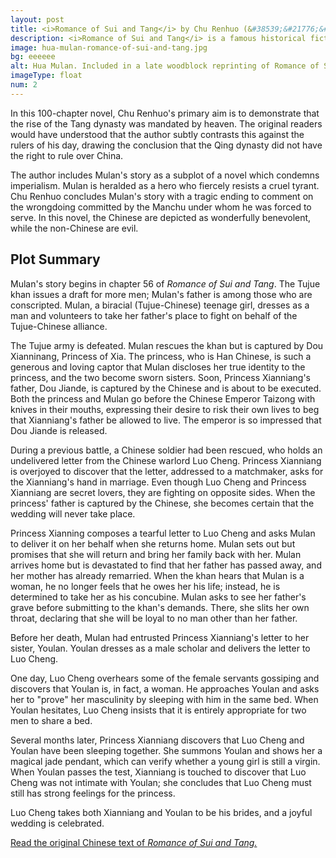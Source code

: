 ```yaml
---
layout: post
title: <i>Romance of Sui and Tang</i> by Chu Renhuo (&#38539;&#21776;&#28436;&#32681;, 1695)
description: <i>Romance of Sui and Tang</i> is a famous historical fiction novel, and is best known for a subplot in which Mulan makes an unlikely friend when she is captured by a benevolent princess.
image: hua-mulan-romance-of-sui-and-tang.jpg
bg: eeeeee
alt: Hua Mulan. Included in a late woodblock reprinting of Romance of Sui and Tang (Public domain).
imageType: float
num: 2
---
```


In this 100-chapter novel, Chu Renhuo's primary aim is to demonstrate that the rise of the Tang dynasty was mandated by heaven. The original readers would have understood that the author subtly contrasts this against the rulers of his day, drawing the conclusion that the Qing dynasty did not have the right to rule over China.

The author includes Mulan's story as a subplot of a novel which condemns imperialism. Mulan is heralded as a hero who fiercely resists a cruel tyrant. Chu Renhuo concludes Mulan's story with a tragic ending to comment on the wrongdoing committed by the Manchu under whom he was forced to serve. In this novel, the Chinese are depicted as wonderfully benevolent, while the non-Chinese are evil.

<h2>Plot Summary</h2>

Mulan's story begins in chapter 56 of *Romance of Sui and Tang*. The Tujue khan issues a draft for more men; Mulan's father is among those who are conscripted. Mulan, a biracial (Tujue-Chinese) teenage girl, dresses as a man and volunteers to take her father's place to fight on behalf of the Tujue-Chinese alliance.

The Tujue army is defeated. Mulan rescues the khan but is captured by Dou Xianninang, Princess of Xia. The princess, who is Han Chinese, is such a generous and loving captor that Mulan discloses her true identity to the princess, and the two become sworn sisters. Soon, Princess Xianniang's father, Dou Jiande, is captured by the Chinese and is about to be executed. Both the princess and Mulan go before the Chinese Emperor Taizong with knives in their mouths, expressing their desire to risk their own lives to beg that Xianniang's father be allowed to live. The emperor is so impressed that Dou Jiande is released.

During a previous battle, a Chinese soldier had been rescued, who holds an undelivered letter from the Chinese warlord Luo Cheng. Princess Xianniang is overjoyed to discover that the letter, addressed to a matchmaker, asks for the Xianniang's hand in marriage. Even though Luo Cheng and Princess Xianniang are secret lovers, they are fighting on opposite sides. When the princess' father is captured by the Chinese, she becomes certain that the wedding will never take place.

Princess Xianning composes a tearful letter to Luo Cheng and asks Mulan to deliver it on her behalf when she returns home. Mulan sets out but promises that she will return and bring her family back with her. Mulan arrives home but is devastated to find that her father has passed away, and her mother has already remarried. When the khan hears that Mulan is a woman, he no longer feels that he owes her his life; instead, he is determined to take her as his concubine. Mulan asks to see her father's grave before submitting to the khan's demands. There, she slits her own throat, declaring that she will be loyal to no man other than her father.

Before her death, Mulan had entrusted Princess Xianniang's letter to her sister, Youlan. Youlan dresses as a male scholar and delivers the letter to Luo Cheng.

One day, Luo Cheng overhears some of the female servants gossiping and discovers that Youlan is, in fact, a woman. He approaches Youlan and asks her to "prove" her masculinity by sleeping with him in the same bed. When Youlan hesitates, Luo Cheng insists that it is entirely appropriate for two men to share a bed.

Several months later, Princess Xianniang discovers that Luo Cheng and Youlan have been sleeping together. She summons Youlan and shows her a magical jade pendant, which can verify whether a young girl is still a virgin. When Youlan passes the test, Xianniang is touched to discover that Luo Cheng was not intimate with Youlan; she concludes that Luo Cheng must still has strong feelings for the princess.

Luo Cheng takes both Xianniang and Youlan to be his brides, and a joyful wedding is celebrated.

<a href="https://zh.wikisource.org/zh-hant/%E9%9A%8B%E5%94%90%E6%BC%94%E7%BE%A9">Read the original Chinese text of *Romance of Sui and Tang.*</a>

<script type="application/ld+json">
{
  "@context": "http://schema.org",
  "@type": "Book",
  "name": "Romance of Sui and Tang",
  "alternateName": ["Sui Tang Romance",
    "Romance of Sui and Tang Dynasties",
    "Romance of the Sui and Tang Dynasties",
    "Sui Tang Yanyi"],
  "image": "https://mulanbook.com/assets/images/articles/hua-mulan-romance-of-sui-and-tang.jpg",
  "author": {
    "@type": "Person",
    "name": "Chu Renhuo",
    "alternateName": ["Zhu Renhuo",
      "Renhu Chu",
      "Ren-hu Chu"]
  },
  "datePublished": "1695-01-01"
}
</script>
